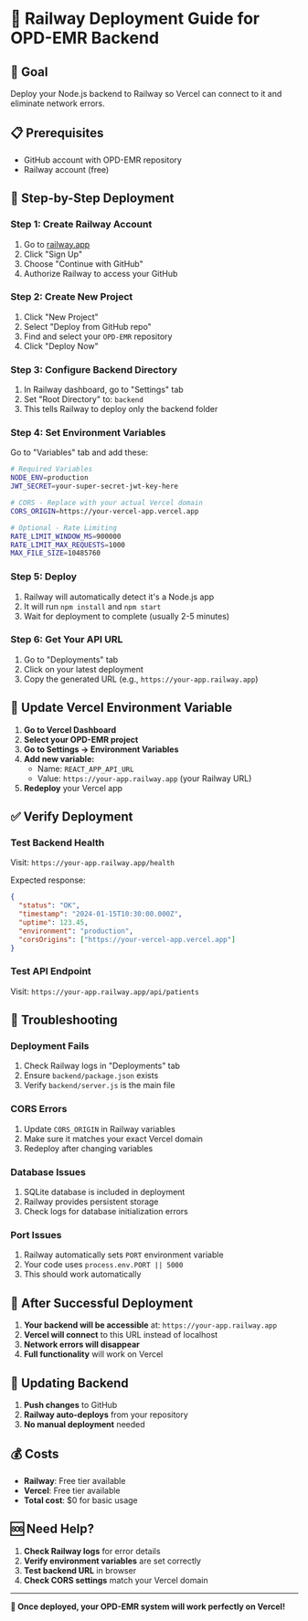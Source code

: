 # 🚂 Railway Deployment Guide for OPD-EMR Backend

## 🎯 **Goal**
Deploy your Node.js backend to Railway so Vercel can connect to it and eliminate network errors.

## 📋 **Prerequisites**
- GitHub account with OPD-EMR repository
- Railway account (free)

## 🚀 **Step-by-Step Deployment**

### **Step 1: Create Railway Account**
1. Go to [railway.app](https://railway.app)
2. Click "Sign Up"
3. Choose "Continue with GitHub"
4. Authorize Railway to access your GitHub

### **Step 2: Create New Project**
1. Click "New Project"
2. Select "Deploy from GitHub repo"
3. Find and select your `OPD-EMR` repository
4. Click "Deploy Now"

### **Step 3: Configure Backend Directory**
1. In Railway dashboard, go to "Settings" tab
2. Set "Root Directory" to: `backend`
3. This tells Railway to deploy only the backend folder

### **Step 4: Set Environment Variables**
Go to "Variables" tab and add these:

```bash
# Required Variables
NODE_ENV=production
JWT_SECRET=your-super-secret-jwt-key-here

# CORS - Replace with your actual Vercel domain
CORS_ORIGIN=https://your-vercel-app.vercel.app

# Optional - Rate Limiting
RATE_LIMIT_WINDOW_MS=900000
RATE_LIMIT_MAX_REQUESTS=1000
MAX_FILE_SIZE=10485760
```

### **Step 5: Deploy**
1. Railway will automatically detect it's a Node.js app
2. It will run `npm install` and `npm start`
3. Wait for deployment to complete (usually 2-5 minutes)

### **Step 6: Get Your API URL**
1. Go to "Deployments" tab
2. Click on your latest deployment
3. Copy the generated URL (e.g., `https://your-app.railway.app`)

## 🔧 **Update Vercel Environment Variable**

1. **Go to Vercel Dashboard**
2. **Select your OPD-EMR project**
3. **Go to Settings → Environment Variables**
4. **Add new variable:**
   - Name: `REACT_APP_API_URL`
   - Value: `https://your-app.railway.app` (your Railway URL)
5. **Redeploy** your Vercel app

## ✅ **Verify Deployment**

### **Test Backend Health**
Visit: `https://your-app.railway.app/health`

Expected response:
```json
{
  "status": "OK",
  "timestamp": "2024-01-15T10:30:00.000Z",
  "uptime": 123.45,
  "environment": "production",
  "corsOrigins": ["https://your-vercel-app.vercel.app"]
}
```

### **Test API Endpoint**
Visit: `https://your-app.railway.app/api/patients`

## 🚨 **Troubleshooting**

### **Deployment Fails**
1. Check Railway logs in "Deployments" tab
2. Ensure `backend/package.json` exists
3. Verify `backend/server.js` is the main file

### **CORS Errors**
1. Update `CORS_ORIGIN` in Railway variables
2. Make sure it matches your exact Vercel domain
3. Redeploy after changing variables

### **Database Issues**
1. SQLite database is included in deployment
2. Railway provides persistent storage
3. Check logs for database initialization errors

### **Port Issues**
1. Railway automatically sets `PORT` environment variable
2. Your code uses `process.env.PORT || 5000`
3. This should work automatically

## 📱 **After Successful Deployment**

1. **Your backend will be accessible** at: `https://your-app.railway.app`
2. **Vercel will connect** to this URL instead of localhost
3. **Network errors will disappear**
4. **Full functionality** will work on Vercel

## 🔄 **Updating Backend**

1. **Push changes** to GitHub
2. **Railway auto-deploys** from your repository
3. **No manual deployment** needed

## 💰 **Costs**

- **Railway**: Free tier available
- **Vercel**: Free tier available
- **Total cost**: $0 for basic usage

## 🆘 **Need Help?**

1. **Check Railway logs** for error details
2. **Verify environment variables** are set correctly
3. **Test backend URL** in browser
4. **Check CORS settings** match your Vercel domain

---

**🎉 Once deployed, your OPD-EMR system will work perfectly on Vercel!**
